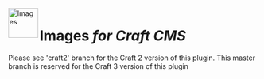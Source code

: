 <img src="http://i.imgur.com/0WdM6AZ.png" alt="Images" align="left" height="60" />

# Images *for Craft CMS*

Please see 'craft2' branch for the Craft 2 version of this plugin. This master branch is reserved for the Craft 3 version of this plugin
